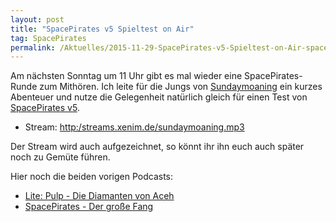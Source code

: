 ```yaml
---
layout: post
title: "SpacePirates v5 Spieltest on Air"
tag: SpacePirates
permalink: /Aktuelles/2015-11-29-SpacePirates-v5-Spieltest-on-Air-spacepirates
---
```


Am nächsten Sonntag um 11 Uhr gibt es mal wieder eine SpacePirates-Runde zum Mithören. Ich leite für die Jungs von [Sundaymoaning](http://sundaymoaning.de) ein kurzes Abenteuer und nutze die Gelegenheit natürlich gleich für einen Test von [SpacePirates v5](https://spacepirates.jcgames.de/Spielregeln/).

- Stream: [http:/streams.xenim.de/sundaymoaning.mp3](http:/streams.xenim.de/sundaymoaning.mp3)

Der Stream wird auch aufgezeichnet, so könnt ihr ihn euch auch später noch zu Gemüte führen.

Hier noch die beiden vorigen Podcasts:

- [Lite: Pulp - Die Diamanten von Aceh](http:/sundaymoaning.fracker.de/smc067-die-diamanten-von-aceh/)
- [SpacePirates - Der große Fang](http:/sundaymoaning.fracker.de/smc100-spacepirates-der-grose-fang/)
